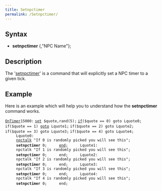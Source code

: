 ```yaml
---
title: Setnpctimer
permalink: /Setnpctimer/
---
```


Syntax
------

-   **setnpctimer** <tick>{,"NPC Name"};

Description
-----------

The '[setnpctimer](/setnpctimer "wikilink")' is a command that will explicitly set a NPC timer to a given tick.

Example
-------

Here is an example which will help you to understand how the **setnpctimer** command works.

[`OnTimer`](/OnTimer "wikilink")`15000:`
[`set`](/set "wikilink")` $quote,rand(5);`
[`if`](/if "wikilink")`($quote == 0) goto Lquote0;`
`if($quote == 1) `[`goto`](/goto "wikilink")` Lquote1;`
`if($quote == 2) goto Lquote2;`
`if($quote == 3) goto Lquote3;`
`if($quote == 4) goto Lquote4;`
`     Lquote0:`
`     `[`npctalk`](/npctalk "wikilink")` "If 0 is randomly picked you will see this";`
`     `**`setnpctimer`**` 0;`
`     `[`end`](/end "wikilink")`;`
`     Lquote1:`
`     npctalk "If 1 is randomly picked you will see this";`
`     `**`setnpctimer`**` 0;`
`     end;`
`     Lquote2:`
`     npctalk "If 2 is randomly picked you will see this";`
`     `**`setnpctimer`**` 0;`
`     end;`
`     Lquote3:`
`     npctalk "If 3 is randomly picked you will see this";`
`     `**`setnpctimer`**` 0;`
`     end;`
`     Lquote4: `
`     npctalk "If 4 is randomly picked you will see this";`
`     `**`setnpctimer`**` 0;`
`     end;`
